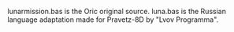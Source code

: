 
lunarmission.bas is the Oric original source.
luna.bas is the Russian language adaptation made for Pravetz-8D by "Lvov Programma".

